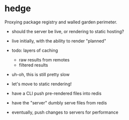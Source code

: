 # hedge

Proxying package registry and walled garden perimeter.

- should the server be live, or rendering to static hosting?
- live initially, with the ability to render "planned"
- todo: layers of caching
    - raw results from remotes
    - filtered results
- uh-oh, this is still pretty slow
- let's move to static rendering!

- have a CLI push pre-rendered files into redis
- have the "server" dumbly serve files from redis
- eventually, push changes to servers for performance
